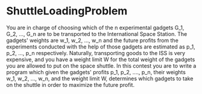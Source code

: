 # ShuttleLoadingProblem
You are in charge of choosing which of the n experimental gadgets G_1, G_2, ..., G_n are to be transported to the International Space Station. The gadgets' weights are w_1, w_2, ..., w_n and the future profits from the experiments conducted with the help of those gadgets are estimated as p_1, p_2, ..., p_n respectively. Naturally, transporting goods to the ISS is very expensive, and you have a weight limit W for the total weight of the gadgets you are allowed to put on the space shuttle. In this contest you are to write a program which given the gadgets' profits
p_1, p_2, ...., p_n,
their weights
w_1, w_2, ..., w_n,
and the weight limit W, determines which gadgets to take on the shuttle in order to maximize the future profit.
